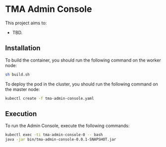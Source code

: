 # TMA Admin Console

This project aims to:
* TBD.

## Installation

To build the container, you should run the following command on the worker node:
```sh
sh build.sh
```

To deploy the pod in the cluster, you should run the following command on the master node:

```sh
kubectl create -f tma-admin-console.yaml
```

## Execution

To run the Admin Console, execute the following commands:
```sh
kubectl exec -ti tma-admin-console-0 -- bash
java -jar bin/tma-admin-console-0.0.1-SNAPSHOT.jar
```
